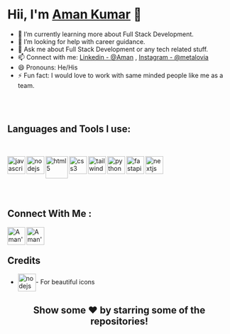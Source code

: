 # Hii, I'm [Aman Kumar](https://github.com/Aman7080) 👋


- 🌱 I’m currently learning more about Full Stack Development.
- 🤔 I’m looking for help with career guidance.
- 💬 Ask me about Full Stack Development or any tech related stuff.
- 📫 Connect with me: [Linkedin - @Aman](https://www.linkedin.com/in/aman-kumar-67ba93249/) , [Instagram - @metalovia](https://instagram.com/metalovia)
- 😄 Pronouns: He/His
- ⚡ Fun fact: I would love to work with same minded people like me as a team.

<br/>
<br/>

  
## Languages and Tools I use:
 <br/>
 
<img width="40px" height="40px" alt="javascript" align="left"
src="https://cdn.jsdelivr.net/gh/devicons/devicon/icons/javascript/javascript-original.svg"> <img width="40px" height="40px" alt="nodejs" align="left" src="https://cdn.jsdelivr.net/gh/devicons/devicon/icons/nodejs/nodejs-original-wordmark.svg" /> <img width="50px" height="50px" alt="html5" align="left" src="https://cdn.jsdelivr.net/gh/devicons/devicon/icons/html5/html5-original-wordmark.svg"> <img width="40px" height="40px" alt="css3" align="left" src="https://cdn.jsdelivr.net/gh/devicons/devicon/icons/css3/css3-original-wordmark.svg" /> <img width="40px" height="40px" alt="tailwindcss" align="left" src="https://cdn.jsdelivr.net/gh/devicons/devicon/icons/tailwindcss/tailwindcss-plain.svg" /> <img width="40px" height="40px" alt="nextjs" src="https://cdn.jsdelivr.net/gh/devicons/devicon/icons/nextjs/nextjs-original.svg" /><img width="40px" height="40px" alt="python" align="left" src="https://cdn.jsdelivr.net/gh/devicons/devicon/icons/python/python-original.svg" /><img width="40px" height="40px" alt="fastapi" align="left" src="https://cdn.jsdelivr.net/gh/devicons/devicon/icons/fastapi/fastapi-original.svg" />
  
  
<br/>
<br/>

## Connect With Me :

<a href="https://www.linkedin.com/in/aman-kumar-67ba93249/">
  <img align="left" alt="Aman's Linkdein" width="40px" src="https://cdn.jsdelivr.net/gh/devicons/devicon/icons/linkedin/linkedin-original.svg" />
</a>

<a href ="https://aman7080.github.io/">
<img align="left" width="40px" alt="Aman's Portfolio Website" src="https://cdn.jsdelivr.net/gh/devicons/devicon/icons/chrome/chrome-original.svg"/>
</a>  

<br/>
<br/>

## Credits
- <a href ="https://devicon.dev/"><img width="40px" height="40px" alt="nodejs" align="center" src="https://cdn.jsdelivr.net/gh/devicons/devicon/icons/devicon/devicon-original.svg" /></a>- For beautiful icons 
          
<div align="center">

## Show some ❤️ by starring some of the repositories!

</div>
